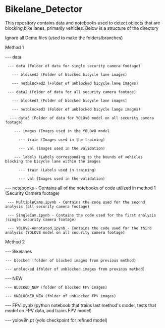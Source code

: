 # Bikelane_Detector

This repository contains data and notebooks used to detect objects that are blocking bike lanes, primarily vehicles. Below is a structure of the directory

Ignore all Demo files (used to make the folders/branches)

Method 1

  --- data 
  
     --- data (Folder of data for single security camera footage)
     
       --- blocked2 (Folder of blocked bicycle lane images)
       
       --- notblocked2 (Folder of unblocked bicycle lane images)

     --- data2 (Folder of data for all security camera footage)

       --- blocked3 (Folder of blocked bicycle lane images)

       --- notblocked3 (Folder of unblocked bicycle lange images)

      --- data3 (Folder of data for YOLOv8 model on all security camera footage)

        --- images (Images used in the YOLOv8 model

          --- train (Images used in the training)

          --- val (Images used in the validation)

        --- labels (Labels corresponding to the bounds of vehicles blocking the bicycle lane within the images

          --- train (Labels used in training)

          --- val (Images used in the validation)
      
      
  
  --- notebooks - Contains all of the notebooks of code utilized in method 1 (Security Camera footage)
  
     --- MultipleCams.ipynb - Contains the code used for the second analysis (all security camera footage)
     
     --- SingleCam.ipynb - Contains the code used for the first analysis (single security camera footage)
     
     --- YOLOV8-Annotated.ipynb - Contains the code used for the third analysis (YOLOV8 model on all security camera footage)

Method 2

  --- Bikelanes
  
    --- blocked (folder of blocked images from previous method)
    
    --- unblocked (folder of unblocked images from previous method)
    
  --- NEW
  
    --- BLOCKED_NEW (folder of blocked FPV images)
    
    --- UNBLOCKED_NEW (folder of unblocked FPV images)
    
  --- FPV.ipynb (python notebook that trains last method's model, tests that model on FPV data, and trains FPV model)
  
  --- yolov8n.pt (yolo checkpoint for refined model)
  

